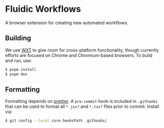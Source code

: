 # Fluidic Workflows

A browser extension for creating new automated workflows.

## Building

We use [WXT](https://wxt.dev/) to give room for cross-platform functionality,
though currently efforts are focused on Chrome and Chromium-based browsers. To
build and run, use:

```bash
$ pnpm install
$ pnpm dev
```

## Formatting

Formatting depends on [prettier](https://prettier.io/). A `pre-commit` hook is
included in `.githooks` that can be used to format all `*.jsx?` and `*.tsx?`
files prior to commit. Install via:
```bash
$ git config --local core.hooksPath .githooks/
```
